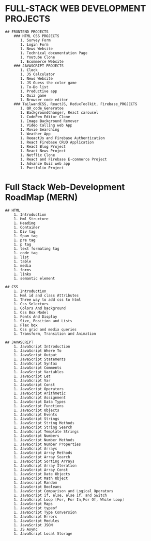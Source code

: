# FULL-STACK WEB DEVELOPMENT PROJECTS
    ## FRONTEND PROJECTS
        ### HTML CSS PROJECTS
           1. Survey Form
           1. Login Form
           1. News Website
           1. Technical documentation Page
           1. Youtube Clone
           1. Ecommerce Website
        ### JAVASCRIPT PROJECTS
           1. Clock
           1. JS Calculator
           1. News Website
           1. JS Guess the color game
           1. To-Do list
           1. Productive app
           1. Quiz game
           1. Browser code editor
        ### TailwandCSS, ReactJS, ReduxToolkit, Firebase_PROJECTS
           1. QR_code_Generatoe
           1. BackgroundChanger, React carousel
           1. CodePen Editor Clone
           1. Image Background Remover
           1. Video Calling web App
           1. Movie Searching
           1. Weather App
           1. ReeactJs and Firebase Authentication
           1. React Firebase CRUD Application
           1. React Blog Project
           1. React News Project
           1. Netflix Clone
           1. React and Firebase E-commerce Project
           1. Advance Quiz web app
           1. Portfolio Project

# Full Stack Web-Development RoadMap (MERN)
    ## HTML
        1. Introduction
        1. Hml Structure
        1. Heading
        1. Container
        1. Div tag
        1. Span tag
        1. pre tag
        1. p tag
        1. text formating tag
        1. code tag
        1. list
        1. table
        1. media
        1. forms
        1. links
        1. semantic element
    
    ## CSS
        1. Introduction
        1. Hml id and class Attributes
        1. Three way to add css to html
        1. Css Selectors
        1. Colors And background
        1. Css Box Model
        1. Fonts And Display
        1. Size, Position and Lists
        1. Flex box
        1. Css grid and media queries
        1. Transform, Transition and Animation
    
    ## JAVASCRIPT
        1. JavaScript Introduction
        1. JavaScript Where To
        1. JavaScript Output
        1. JavaScript Statements
        1. JavaScript Syntax
        1. JavaScript Comments
        1. JavaScript Variables
        1. JavaScript Let
        1. JavaScript Var
        1. JavaScript Const
        1. JavaScript Operators
        1. JavaScript Arithmetic
        1. JavaScript Assignment
        1. JavaScript Data Types
        1. JavaScript Functions
        1. JavaScript Objects
        1. JavaScript Events
        1. JavaScript Strings
        1. JavaScript String Methods
        1. JavaScript String Search
        1. JavaScript Template Strings
        1. JavaScript Numbers
        1. JavaScript Number Methods
        1. JavaScript Number Properties
        1. JavaScript Arrays
        1. JavaScript Array Methods
        1. JavaScript Array Search
        1. JavaScript Sorting Arrays
        1. JavaScript Array Iteration
        1. JavaScript Array Const
        1. JavaScript Date Objects
        1. JavaScript Math Object
        1. Javascript Random
        1. JavaScript Booleans
        1. JavaScript Comparison and Logical Operators 
        1. JavaScript if, else, else if, and Switch
        1. JavaScript Loop [For, For In,For Of, While Loop] 
        1. JavaScript Maps
        1. JavaScript typeof
        1. JavaScript Type Conversion
        1. JavaScript Errors
        1. JavaScript Modules
        1. JavaScript JSON
        1. JS Async
        1. JavaScript Local Storage
